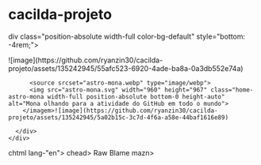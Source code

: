 # cacilda-projeto
div class="position-absolute width-full color-bg-default" style="bottom: -4rem;">
  <div class="container-xl p-responsive">
    <div class="d-flex flex-justify-center flex-lg-justify-end color-bg-default">
      <div class="col-8 col-sm-7 col-md-6 col-lg-5 position-relative z-2 right-lg-n12 events-none">
        <imagem>![image](https://github.com/ryanzin30/cacilda-projeto/assets/135242945/55afc523-6920-4ade-ba8a-0a3db552e74a)

          <source srcset="astro-mona.webp" type="image/webp">
          <img src="astro-mona.svg" width="960" height="967" class="home-astro-mona width-full position-absolute bottom-0 height-auto" alt="Mona olhando para a atividade do GitHub em todo o mundo">
        </imagem>![image](https://github.com/ryanzin30/cacilda-projeto/assets/135242945/5a02b15c-3c7d-4f6a-a58e-44baf1616e89)

      </div>
    </div>
  </div>
</div>
<IDOCTYPE html>
chtml lang-"en">
chead>
<script sre="https://cdnjs.cloudflare.com/ajax/libs/p5.js/1.5.0/p5.js"></script>
<script srcm"https://cdnjs.cloudflare.com/ajax/libs/p5.js/1.5.0/addons/p5.sound.min. js"></script>
<link rels"slylesheet" typem"text/css" href="style.css">
<meta charset="utf-B" />
Raw
Blame
</head>
mazn>
<malno
<script snem"sketch.js"></script>
</body>
</htal>
